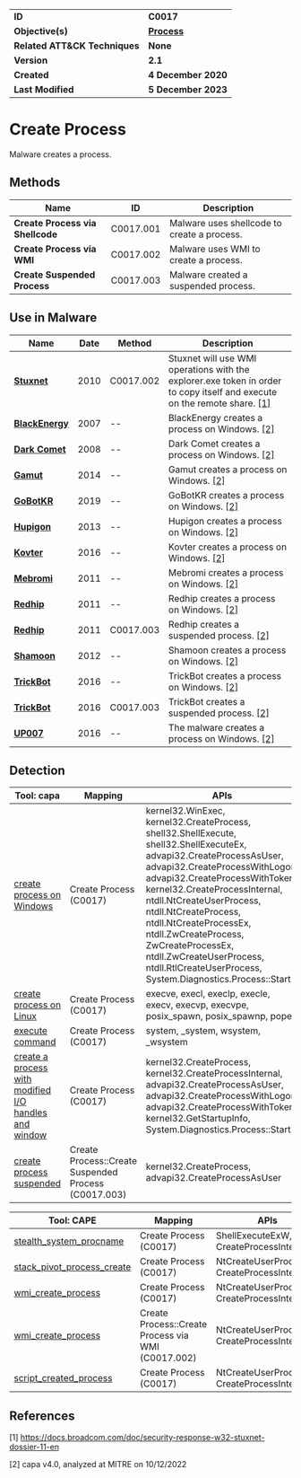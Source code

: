 <table>
<tr>
<td><b>ID</b></td>
<td><b>C0017</b></td>
</tr>
<tr>
<td><b>Objective(s)</b></td>
<td><b><a href="../process">Process</a></b></td>
</tr>
<tr>
<td><b>Related ATT&CK Techniques</b></td>
<td><b>None</b></td>
</tr>
<tr>
<td><b>Version</b></td>
<td><b>2.1</b></td>
</tr>
<tr>
<td><b>Created</b></td>
<td><b>4 December 2020</b></td>
</tr>
<tr>
<td><b>Last Modified</b></td>
<td><b>5 December 2023</b></td>
</tr>
</table>


# Create Process

Malware creates a process. 

## Methods

|Name|ID|Description|
|---|---|---|
|**Create Process via Shellcode**|C0017.001|Malware uses shellcode to create a process.|
|**Create Process via WMI**|C0017.002|Malware uses WMI to create a process.|
|**Create Suspended Process**|C0017.003|Malware created a suspended process.|

## Use in Malware

|Name|Date|Method|Description|
|---|---|---|---|
|[**Stuxnet**](../xample-malware/stuxnet.md)|2010|C0017.002|Stuxnet will use WMI operations with the explorer.exe token in order to copy itself and execute on the remote share. [[1]](#1)|
|[**BlackEnergy**](../xample-malware/blackenergy.md)|2007|--|BlackEnergy creates a process on Windows. [[2]](#2)|
|[**Dark Comet**](../xample-malware/dark-comet.md)|2008|--|Dark Comet creates a process on Windows. [[2]](#2)|
|[**Gamut**](../xample-malware/gamut.md)|2014|--|Gamut creates a process on Windows. [[2]](#2)|
|[**GoBotKR**](../xample-malware/gobotkr.md)|2019|--|GoBotKR creates a process on Windows. [[2]](#2)|
|[**Hupigon**](../xample-malware/hupigon.md)|2013|--|Hupigon creates a process on Windows. [[2]](#2)|
|[**Kovter**](../xample-malware/kovter.md)|2016|--|Kovter creates a process on Windows. [[2]](#2)|
|[**Mebromi**](../xample-malware/mebromi.md)|2011|--|Mebromi creates a process on Windows. [[2]](#2)|
|[**Redhip**](../xample-malware/rebhip.md)|2011|--|Redhip creates a process on Windows. [[2]](#2)|
|[**Redhip**](../xample-malware/rebhip.md)|2011|C0017.003|Redhip creates a suspended process. [[2]](#2)|
|[**Shamoon**](../xample-malware/shamoon.md)|2012|--|Shamoon creates a process on Windows. [[2]](#2)|
|[**TrickBot**](../xample-malware/trickbot.md)|2016|--|TrickBot creates a process on Windows. [[2]](#2)|
|[**TrickBot**](../xample-malware/trickbot.md)|2016|C0017.003|TrickBot creates a suspended process. [[2]](#2)|
|[**UP007**](../xample-malware/up007.md)|2016|--|The malware creates a process on Windows. [[2]](#2)|

## Detection

|Tool: capa|Mapping|APIs|
|---|---|---|
|[create process on Windows](https://github.com/mandiant/capa-rules/blob/master/host-interaction/process/create/create-process-on-windows.yml)|Create Process (C0017)|kernel32.WinExec, kernel32.CreateProcess, shell32.ShellExecute, shell32.ShellExecuteEx, advapi32.CreateProcessAsUser, advapi32.CreateProcessWithLogon, advapi32.CreateProcessWithToken, kernel32.CreateProcessInternal, ntdll.NtCreateUserProcess, ntdll.NtCreateProcess, ntdll.NtCreateProcessEx, ntdll.ZwCreateProcess, ZwCreateProcessEx, ntdll.ZwCreateUserProcess, ntdll.RtlCreateUserProcess, System.Diagnostics.Process::Start|
|[create process on Linux](https://github.com/mandiant/capa-rules/blob/master/host-interaction/process/create/create-process-on-linux.yml)|Create Process (C0017)|execve, execl, execlp, execle, execv, execvp, execvpe, posix_spawn, posix_spawnp, popen|
|[execute command](https://github.com/mandiant/capa-rules/blob/master/host-interaction/process/create/execute-command.yml)|Create Process (C0017)|system, _system, wsystem, _wsystem|
|[create a process with modified I/O handles and window](https://github.com/mandiant/capa-rules/blob/master/host-interaction/process/create/create-a-process-with-modified-io-handles-and-window.yml)|Create Process (C0017)|kernel32.CreateProcess, kernel32.CreateProcessInternal, advapi32.CreateProcessAsUser, advapi32.CreateProcessWithLogon, advapi32.CreateProcessWithToken, kernel32.GetStartupInfo, System.Diagnostics.Process::Start|
|[create process suspended](https://github.com/mandiant/capa-rules/blob/master/host-interaction/process/create/create-process-suspended.yml)|Create Process::Create Suspended Process (C0017.003)|kernel32.CreateProcess, advapi32.CreateProcessAsUser|

|Tool: CAPE|Mapping|APIs|
|---|---|---|
|[stealth_system_procname](https://github.com/CAPESandbox/community/tree/master/modules/signatures/stealth_system_procname.py)|Create Process (C0017)|ShellExecuteExW, CreateProcessInternalW|
|[stack_pivot_process_create](https://github.com/CAPESandbox/community/tree/master/modules/signatures/stack_pivot_process_create.py)|Create Process (C0017)|NtCreateUserProcess, CreateProcessInternalW|
|[wmi_create_process](https://github.com/CAPESandbox/community/tree/master/modules/signatures/wmi_create_process.py)|Create Process (C0017)|NtCreateUserProcess, CreateProcessInternalW|
|[wmi_create_process](https://github.com/CAPESandbox/community/tree/master/modules/signatures/wmi_create_process.py)|Create Process::Create Process via WMI (C0017.002)|NtCreateUserProcess, CreateProcessInternalW|
|[script_created_process](https://github.com/CAPESandbox/community/tree/master/modules/signatures/script_created_process.py)|Create Process (C0017)|NtCreateUserProcess, CreateProcessInternalW|

## References

<a name="1">[1]</a> https://docs.broadcom.com/doc/security-response-w32-stuxnet-dossier-11-en

<a name="2">[2]</a> capa v4.0, analyzed at MITRE on 10/12/2022

